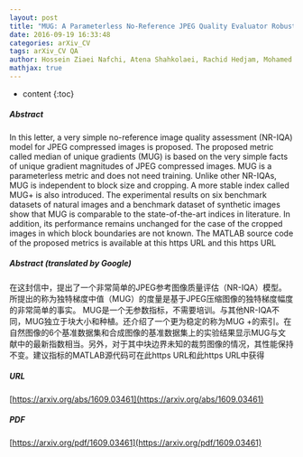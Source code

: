 ```yaml
---
layout: post
title: "MUG: A Parameterless No-Reference JPEG Quality Evaluator Robust to Block Size and Misalignment"
date: 2016-09-19 16:33:48
categories: arXiv_CV
tags: arXiv_CV QA
author: Hossein Ziaei Nafchi, Atena Shahkolaei, Rachid Hedjam, Mohamed Cheriet
mathjax: true
---
```


* content
{:toc}

##### Abstract
In this letter, a very simple no-reference image quality assessment (NR-IQA) model for JPEG compressed images is proposed. The proposed metric called median of unique gradients (MUG) is based on the very simple facts of unique gradient magnitudes of JPEG compressed images. MUG is a parameterless metric and does not need training. Unlike other NR-IQAs, MUG is independent to block size and cropping. A more stable index called MUG+ is also introduced. The experimental results on six benchmark datasets of natural images and a benchmark dataset of synthetic images show that MUG is comparable to the state-of-the-art indices in literature. In addition, its performance remains unchanged for the case of the cropped images in which block boundaries are not known. The MATLAB source code of the proposed metrics is available at this https URL and this https URL

##### Abstract (translated by Google)
在这封信中，提出了一个非常简单的JPEG参考图像质量评估（NR-IQA）模型。所提出的称为独特梯度中值（MUG）的度量是基于JPEG压缩图像的独特梯度幅度的非常简单的事实。 MUG是一个无参数指标，不需要培训。与其他NR-IQA不同，MUG独立于块大小和种植。还介绍了一个更为稳定的称为MUG +的索引。在自然图像的6个基准数据集和合成图像的基准数据集上的实验结果显示MUG与文献中的最新指数相当。另外，对于其中块边界未知的裁剪图像的情况，其性能保持不变。建议指标的MATLAB源代码可在此https URL和此https URL中获得

##### URL
[https://arxiv.org/abs/1609.03461](https://arxiv.org/abs/1609.03461)

##### PDF
[https://arxiv.org/pdf/1609.03461](https://arxiv.org/pdf/1609.03461)

